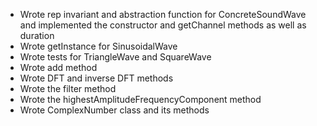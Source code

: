 - Wrote rep invariant and abstraction function for ConcreteSoundWave and implemented the constructor and getChannel methods as well as duration
- Wrote getInstance for SinusoidalWave
- Wrote tests for TriangleWave and SquareWave
- Wrote add method
- Wrote DFT and inverse DFT methods
- Wrote the filter method
- Wrote the highestAmplitudeFrequencyComponent method
- Wrote ComplexNumber class and its methods